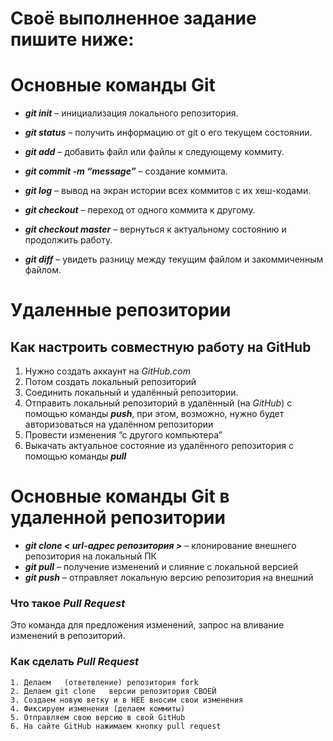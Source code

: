 
# Своё выполненное задание пишите ниже:

# Основные команды Git

* ***git init*** – инициализация локального репозитория.

* ***git status*** – получить информацию от git о его текущем состоянии.

* ***git add*** – добавить файл или файлы к следующему коммиту.

* ***git commit -m “message”*** – создание коммита.

* ***git log*** – вывод на экран истории всех коммитов с их хеш-кодами.

* ***git checkout*** – переход от одного коммита к другому.

* ***git checkout master*** – вернуться к актуальному состоянию и продолжить работу.

* ***git diff*** – увидеть разницу между текущим файлом и закоммиченным файлом.



# Удаленные репозитории

## Как настроить совместную работу на GitHub

1. Нужно создать аккаунт на *GitHub.com*
2. Потом создать локальный репозиторий
3. Соединить локальный и удалённый репозитории. 
4. Отправить локальный репозиторий в удалённый (на *GitHub*) с помощью команды ***push***, при этом, возможно, нужно будет авторизоваться на удалённом репозитории
5. Провести изменения “с другого компьютера”
6. Выкачать актуальное состояние из удалённого репозитория с помощью команды ***pull***


# Основные команды Git в удаленной репозитории

   * ***git clone < url-адрес репозитория >*** – клонирование внешнего репозитория на
локальный ПК
   * ***git pull*** – получение изменений и слияние с локальной версией
   * ***git push*** – отправляет локальную версию репозитория на внешний

   ### Что такое *Pull Request*

   Это команда для предложения изменений, запрос на вливание изменений в репозиторий.

   ### Как сделать *Pull Request*

    1. Делаем   (ответвление) репозитория fork
    2. Делаем git clone   версии репозитория СВОЕЙ
    3. Создаем новую ветку и в НЕЕ вносим свои изменения
    4. Фиксируем изменения (делаем коммиты)
    5. Отправляем свою версию в свой GitHub
    6. На сайте GitHub нажимаем кнопку pull request
